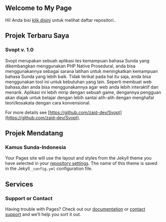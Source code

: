 ## Welcome to My Page

Hi! Anda bisi [klik disini](https://github.com/zaid-dev?tab=repositories) untuk melihat daftar repositori..

## Projek Terbaru Saya

### Svopt v. 1.0

Svopt merupakan sebuah aplikasi tes kemampuan bahasa Sunda yang dikembangkan menggunakan PHP Native Prosedural, anda bisa menggunakannya sebagai sarana latihan untuk meningkatkan kemampuan bahasa Sunda yang lebih baik.
Tidak terikat pada hal itu saja, anda bisa menggunakan tool ini untuk kebutuhan yang lain. Seperti membuat web bahasa,dan anda bisa menggunakannya agar web anda lebih interaktif dan menarik.
Aplikasi ini lebih mirip dengan sebuah game, dengannya pengguan akan diajak untuk belajar dengan lebih santai alih-alih dengan menghafal teori/kosakata dengan cara konvensional.

For more details see [https://github.com/zaid-dev/Svopt](https://github.com/zaid-dev/Svopt).

## Projek Mendatang

### Kamus Sunda-Indonesia
Your Pages site will use the layout and styles from the Jekyll theme you have selected in your [repository settings](https://github.com/zaid-dev/zaid-dev.github.io/settings). The name of this theme is saved in the Jekyll `_config.yml` configuration file.

## Services

### Support or Contact

Having trouble with Pages? Check out our [documentation](https://help.github.com/categories/github-pages-basics/) or [contact support](https://github.com/contact) and we’ll help you sort it out.
